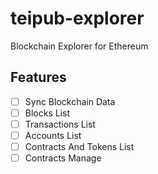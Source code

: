 # teipub-explorer

Blockchain Explorer for Ethereum

## Features

* [ ] Sync Blockchain Data
* [ ] Blocks List
* [ ] Transactions List
* [ ] Accounts List
* [ ] Contracts And Tokens List
* [ ] Contracts Manage
